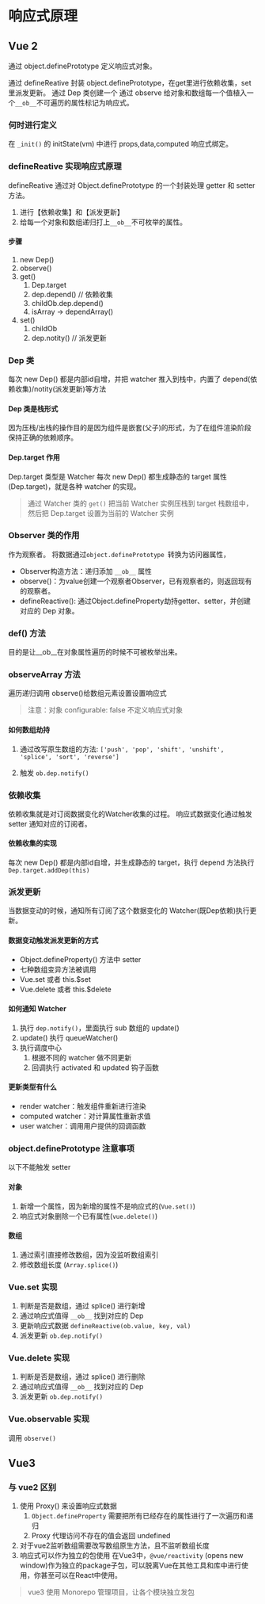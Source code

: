 # 响应式原理
## Vue 2
通过 object.definePrototype 定义响应式对象。

通过 defineReative 封装 object.definePrototype，在get里进行依赖收集，set里派发更新。
通过 Dep 类创建一个
通过 observe 给对象和数组每一个值植入一个``__ob__``不可遍历的属性标记为响应式。

### 何时进行定义
在 ``_init()`` 的 initState(vm) 中进行 props,data,computed 响应式绑定。

### defineReative 实现响应式原理
defineReative 通过对 Object.definePrototype 的一个封装处理 getter 和 setter 方法。
1. 进行【依赖收集】和【派发更新】
2. 给每一个对象和数组递归打上``__ob__``不可枚举的属性。

#### 步骤
1. new Dep()
2. observe()
3. get()
    1. Dep.target
    2. dep.depend() // 依赖收集
    3. childOb.dep.depend()
    4. isArray -> dependArray()
 4. set()
    1. childOb
    2. dep.notity() // 派发更新

### Dep 类
每次 new Dep() 都是内部id自增，并把 watcher 推入到栈中，内置了 depend(依赖收集)/notity(派发更新)等方法

#### Dep 类是栈形式
因为压栈/出栈的操作目的是因为组件是嵌套(父子)的形式，为了在组件渲染阶段保持正确的依赖顺序。

#### Dep.target 作用
Dep.target 类型是 Watcher
每次 new Dep() 都生成静态的 target 属性(Dep.target)，就是各种 watcher 的实现。

> 通过 Watcher 类的 ``get()`` 把当前 Watcher 实例压栈到 target 栈数组中，然后把 Dep.target 设置为当前的 Watcher 实例


### Observer 类的作用
作为观察者。
将数据通过``object.definePrototype ``转换为访问器属性，
- Observer构造方法：递归添加 ``__ob__`` 属性
- observe()：为value创建一个观察者Observer，已有观察者的，则返回现有的观察者。
- defineReactive(): 通过Object.defineProperty劫持getter、setter，并创建对应的 Dep 对象。

### def() 方法
目的是让__ob__在对象属性遍历的时候不可被枚举出来。


### observeArray 方法
遍历递归调用 observe()给数组元素设置设置响应式
> 注意：对象 configurable: false 不定义响应式对象

#### 如何数组劫持
1. 通过改写原生数组的方法: ``['push', 'pop', 'shift', 'unshift', 'splice', 'sort', 'reverse']``

2. 触发 ``ob.dep.notify()``


### 依赖收集
依赖收集就是对订阅数据变化的Watcher收集的过程。
响应式数据变化通过触发 setter 通知对应的订阅者。

#### 依赖收集的实现
每次 new Dep() 都是内部id自增，并生成静态的 target，执行 depend 方法执行 ``Dep.target.addDep(this)``

### 派发更新
当数据变动的时候，通知所有订阅了这个数据变化的 Watcher(既Dep依赖)执行更新。

#### 数据变动触发派发更新的方式
- Object.defineProperty() 方法中 setter
- 七种数组变异方法被调用
- Vue.set 或者 this.$set
- Vue.delete 或者 this.$delete

#### 如何通知 Watcher
1. 执行 ``dep.notify()``，里面执行 sub 数组的 update()
2. update() 执行 queueWatcher()
3. 执行调度中心
    1. 根据不同的 watcher 做不同更新
    2. 回调执行 activated 和 updated 钩子函数

#### 更新类型有什么
- render watcher：触发组件重新进行渲染
- computed watcher：对计算属性重新求值
- user watcher：调用用户提供的回调函数

### object.definePrototype 注意事项
以下不能触发 setter
#### 对象
1. 新增一个属性，因为新增的属性不是响应式的(``Vue.set()``)
2. 响应式对象删除一个已有属性(``vue.delete()``)

#### 数组
1. 通过索引直接修改数组，因为没监听数组索引
2. 修改数组长度 (``Array.splice()``)

### Vue.set 实现
1. 判断是否是数组，通过 splice() 进行新增
2. 通过响应式值得 ``__ob__`` 找到对应的 Dep
3. 更新响应式数据 ``defineReactive(ob.value, key, val)``
4. 派发更新 ``ob.dep.notify()``

### Vue.delete 实现
1. 判断是否是数组，通过 splice() 进行删除
2. 通过响应式值得 ``__ob__`` 找到对应的 Dep
3. 派发更新 ``ob.dep.notify()``

### Vue.observable 实现
调用 ``observe()``

## Vue3

### 与 vue2 区别
1. 使用 Proxy() 来设置响应式数据
    1. ``Object.defineProperty`` 需要把所有已经存在的属性进行了一次遍历和递归
    2. Proxy 代理访问不存在的值会返回 undefined
2. 对于vue2监听数组需要改写数组原生方法，且不监听数组长度
3. 响应式可以作为独立的包使用
    在Vue3中，``@vue/reactivity`` (opens new window)作为独立的package子包，可以脱离Vue在其他工具和库中进行使用，你甚至可以在React中使用。

> vue3 使用 Monorepo 管理项目，让各个模块独立发包

